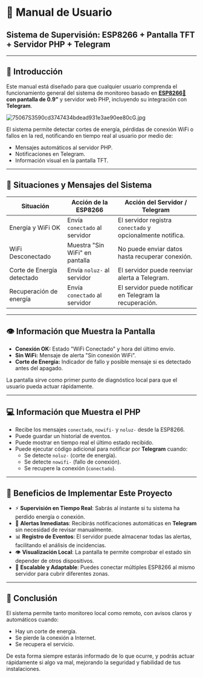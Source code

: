 # 📘 Manual de Usuario
## Sistema de Supervisión: ESP8266 + Pantalla TFT + Servidor PHP + Telegram

---

## 🤖 Introducción

Este manual está diseñado para que cualquier usuario comprenda el funcionamiento general del sistema de monitoreo basado en **[ESP8266🔗](https://es.aliexpress.com/item/1005008285868316.html?spm=a2g0o.order_list.order_list_main.15.5ad3194dwJRqke&gatewayAdapt=glo2esp) con pantalla de 0.9”** y servidor web PHP, incluyendo su integración con **Telegram**.

![75067S3590cd3747434bdead931e3ae90ee80cG.jpg](anVhbm1vbGltb2xpQGdtYWlsLmNvbQ==/upload/75067S3590cd3747434bdead931e3ae90ee80cG.jpg)



El sistema permite detectar cortes de energía, pérdidas de conexión WiFi o fallos en la red, notificando en tiempo real al usuario por medio de:
- Mensajes automáticos al servidor PHP.
- Notificaciones en Telegram.
- Información visual en la pantalla TFT.

---

## 🏢 Situaciones y Mensajes del Sistema

| Situación                   | Acción de la ESP8266            | Acción del Servidor / Telegram |
|-----------------------------|---------------------------------|---------------------------------|
| Energía y WiFi OK          | Envía `conectado` al servidor   | El servidor registra `conectado` y opcionalmente notifica. |
| WiFi Desconectado           | Muestra "Sin WiFi" en pantalla  | No puede enviar datos hasta recuperar conexión. |
| Corte de Energía detectado  | Envía `noluz-` al servidor      | El servidor puede reenviar alerta a Telegram. |
| Recuperación de energía     | Envía `conectado` al servidor   | El servidor puede notificar en Telegram la recuperación. |

---

## 👁️ Información que Muestra la Pantalla

- **Conexión OK:** Estado "WiFi Conectado" y hora del último envío.
- **Sin WiFi:** Mensaje de alerta "Sin conexión WiFi".
- **Corte de Energía:** Indicador de fallo y posible mensaje si es detectado antes del apagado.

La pantalla sirve como primer punto de diagnóstico local para que el usuario pueda actuar rápidamente.

---

## 💻 Información que Muestra el PHP

- Recibe los mensajes `conectado`, `nowifi-` y `noluz-` desde la ESP8266.
- Puede guardar un historial de eventos.
- Puede mostrar en tiempo real el último estado recibido.
- Puede ejecutar código adicional para notificar por **Telegram** cuando:
  - Se detecte `noluz-` (corte de energía).
  - Se detecte `nowifi-` (fallo de conexión).
  - Se recupere la conexión (`conectado`).

---

## 🚀 Beneficios de Implementar Este Proyecto

- ⚡ **Supervisión en Tiempo Real**: Sabrás al instante si tu sistema ha perdido energía o conexión.
- 🚨 **Alertas Inmediatas**: Recibirás notificaciones automáticas en **Telegram** sin necesidad de revisar manualmente.
- 📊 **Registro de Eventos**: El servidor puede almacenar todas las alertas, facilitando el análisis de incidencias.
- 👁️ **Visualización Local**: La pantalla te permite comprobar el estado sin depender de otros dispositivos.
- 🔗 **Escalable y Adaptable**: Puedes conectar múltiples ESP8266 al mismo servidor para cubrir diferentes zonas.

---

## 🧪 Conclusión

El sistema permite tanto monitoreo local como remoto, con avisos claros y automáticos cuando:
- Hay un corte de energía.
- Se pierde la conexión a Internet.
- Se recupera el servicio.

De esta forma siempre estarás informado de lo que ocurre, y podrás actuar rápidamente si algo va mal, mejorando la seguridad y fiabilidad de tus instalaciones.

